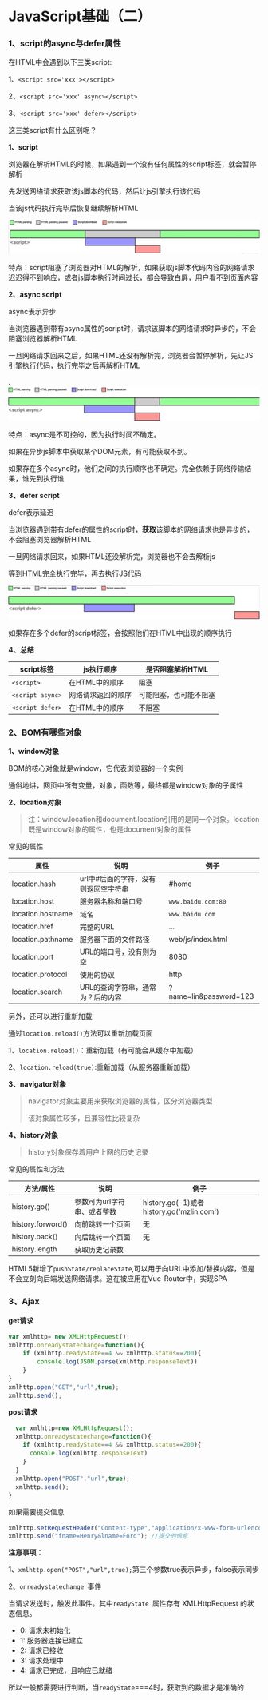 # JavaScript基础（二）

### 1、script的async与defer属性

在HTML中会遇到以下三类script:

1、`<script src='xxx'></script>`

2、`<script src='xxx' async></script>`

3、`<script src='xxx' defer></script>`

这三类script有什么区别呢？



**1、script**

浏览器在解析HTML的时候，如果遇到一个没有任何属性的script标签，就会暂停解析

先发送网络请求获取该js脚本的代码，然后让js引擎执行该代码

当该js代码执行完毕后恢复继续解析HTML

![](img/前端总结/defer与async的区别1.jpg)

特点：script阻塞了浏览器对HTML的解析，如果获取js脚本代码内容的网络请求迟迟得不到响应，或者js脚本执行时间过长，都会导致白屏，用户看不到页面内容





**2、async script**

async表示异步

当浏览器遇到带有async属性的script时，请求该脚本的网络请求时异步的，不会阻塞浏览器解析HTML

一旦网络请求回来之后，如果HTML还没有解析完，浏览器会暂停解析，先让JS引擎执行代码，执行完毕之后再解析HTML

、![](img/前端总结/defer与async的区别2.jpg)



特点：async是不可控的，因为执行时间不确定。

如果在异步js脚本中获取某个DOM元素，有可能获取不到。

如果存在多个async时，他们之间的执行顺序也不确定。完全依赖于网络传输结果，谁先到执行谁



**3、defer script**

defer表示延迟

当浏览器遇到带有defer的属性的script时，**获取**该脚本的网络请求也是异步的，不会阻塞浏览器解析HTML

一旦网络请求回来，如果HTML还没解析完，浏览器也不会去解析js

等到HTML完全执行完毕，再去执行JS代码

![](img/前端总结/defer与async的区别3.jpg)

如果存在多个defer的script标签，会按照他们在HTML中出现的顺序执行



**4、总结**

| script标签       | js执行顺序         | 是否阻塞解析HTML       |
| ---------------- | ------------------ | ---------------------- |
| `<script>`       | 在HTML中的顺序     | 阻塞                   |
| `<script async>` | 网络请求返回的顺序 | 可能阻塞，也可能不阻塞 |
| `<script defer>` | 在HTML中的顺序     | 不阻塞                 |



### 2、BOM有哪些对象

**1、window对象**

BOM的核心对象就是window，它代表浏览器的一个实例

通俗地讲，网页中所有变量，对象，函数等，最终都是window对象的子属性



**2、location对象**

> 注：window.location和document.location引用的是同一个对象。location既是window对象的属性，也是document对象的属性

常见的属性

| 属性              | 说明                                 | 例子                   |
| ----------------- | ------------------------------------ | ---------------------- |
| location.hash     | url中#后面的字符，没有则返回空字符串 | #home                  |
| location.host     | 服务器名称和端口号                   | `www.baidu.com:80`     |
| location.hostname | 域名                                 | `www.baidu.com`        |
| location.href     | 完整的URL                            | ...                    |
| location.pathname | 服务器下面的文件路径                 | web/js/index.html      |
| location.port     | URL的端口号，没有则为空              | 8080                   |
| location.protocol | 使用的协议                           | http                   |
| location.search   | URL的查询字符串，通常为？后的内容    | ?name=lin&password=123 |

另外，还可以进行重新加载

通过`location.reload()`方法可以重新加载页面

1、`location.reload()`：重新加载（有可能会从缓存中加载）

2、`location.reload(true)`:重新加载（从服务器重新加载）



**3、navigator对象**

> navigator对象主要用来获取浏览器的属性，区分浏览器类型
>
> 该对象属性较多，且兼容性比较复杂



**4、history对象**

> history对象保存着用户上网的历史记录



常见的属性和方法

| 方法/属性         | 说明                        | 例子                                      |
| ----------------- | --------------------------- | ----------------------------------------- |
| history.go()      | 参数可为url字符串、或者整数 | history.go(-1)或者history.go('mzlin.com') |
| history.forword() | 向前跳转一个页面            | 无                                        |
| history.back()    | 向后跳转一个页面            | 无                                        |
| history.length    | 获取历史记录数              |                                           |

HTML5新增了`pushState/replaceState`,可以用于向URL中添加/替换内容，但是不会立刻向后端发送网络请求。这在被应用在Vue-Router中，实现SPA



### 3、Ajax



**get请求**

```js
var	xmlhttp= new XMLHttpRequest();
xmlhttp.onreadystatechange=function(){
    if (xmlhttp.readyState==4 && xmlhttp.status==200){
        console.log(JSON.parse(xmlhttp.responseText))
    }
}
xmlhttp.open("GET","url",true);
xmlhttp.send();
```



**post请求**

```js
  var xmlhttp=new XMLHttpRequest();
  xmlhttp.onreadystatechange=function(){
    if (xmlhttp.readyState==4 && xmlhttp.status==200){
      console.log(xmlhttp.responseText)
    }
  }
  xmlhttp.open("POST","url",true);
  xmlhttp.send();
}
```

如果需要提交信息

```js
xmlhttp.setRequestHeader("Content-type","application/x-www-form-urlencoded"); //setRequestHeader（key, value）
xmlhttp.send("fname=Henry&lname=Ford"); //提交的信息
```



**注意事项：**

1、`xmlhttp.open("POST","url",true);`第三个参数true表示异步，false表示同步

2、`onreadystatechange `事件

当请求发送时，触发此事件。其中`readyState `属性存有 XMLHttpRequest 的状态信息。

- 0: 请求未初始化
- 1: 服务器连接已建立
- 2: 请求已接收
- 3: 请求处理中
- 4: 请求已完成，且响应已就绪

所以一般都需要进行判断，当`readyState`===4时，获取到的数据才是准确的
